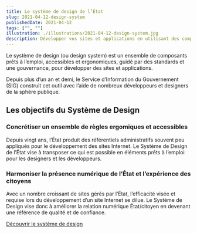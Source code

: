 ```yaml
---
title: Le système de design de l’État
slug: 2021-04-12-design-system
publishedDate: 2021-04-12
tags: ["", ""]
illustration: ./illustrations/2021-04-12-design-system.jpg
description: Développer vos sites et applications en utilisant des composants prêts à l’emploi, accessibles et ergonomiques
---
```


Le système de design (ou <span lang="en">design system</span>) est un ensemble de composants prêts à l’emploi, accessibles et ergonomiques, guidé par des standards et une gouvernance, pour développer des sites et applications.


Depuis plus d’un an et demi, le Service d’Information du Gouvernement (SIG) construit cet outil avec l’aide de nombreux développeurs et designers de la sphère publique.

## Les objectifs du Système de Design

### Concrétiser un ensemble de règles ergomiques et accessibles

Depuis vingt ans, l’État produit des référentiels administratifs souvent peu appliqués pour le développement des sites Internet. Le Système de Design de l’État vise à transposer ce qui est possible en éléments prêts à l’emploi pour les designers et les développeurs.

### Harmoniser la présence numérique de l’État et l’expérience des citoyens

Avec un nombre croissant de sites gérés par l’État, l’efficacité visée et requise lors du développement d’un site Internet se dilue. Le Système de Design vise donc à améliorer la relation numérique État/citoyen en devenant une référence de qualité et de confiance.

<a class="item__link button button--highlight" href="https://systeme-de-design.gouv.fr/" target="_blank" title="Découvrir le système de design - nouvelle fenêtre">Découvrir le système de design</a>